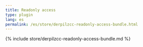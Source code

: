 ```yaml
---
title: Readonly access
type: plugin
lang: es
permalink: /es/store/derpilzcc-readonly-access-bundle.html
---
```


{% include store/derpilzcc-readonly-access-bundle.md %}

